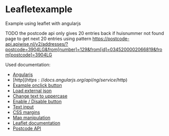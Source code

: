 # Leafletexample
Example using leaflet with angularjs

TODO 
the postcode api only gives 20 entries back
if huisnummer not found page to get next 20 entries using pattern
https://postcode-api.apiwise.nl/v2/addresses/?postcode=3904LG&from[number]=129&from[id]=0345200002066819&from[postcode]=3904LG

Used documentation:
* [Angularjs](https://angularjs.org/)
* [$http](https://docs.angularjs.org/api/ng/service/$http)
* [Example onclick button](http://stackoverflow.com/questions/18893497/how-to-call-http-request-on-ng-click-event)
* [Load external json](http://stackoverflow.com/questions/18363961/http-get-in-angular-to-load-external-json)
* [Change text to uppercase](https://docs.angularjs.org/api/ng/filter/uppercase)
* [Enable / Disable button](http://www.w3schools.com/angular/angular_validation.asp)
* [Text input](https://docs.angularjs.org/api/ng/input/input[text])
* [CSS margins](http://www.w3schools.com/css/css_margin.asp)
* [Map manipulation](http://leafletjs.com/reference.html#map-misc-methods)
* [Leaflet documentation](http://leafletjs.com/reference.html)
* [Postcode API](http://www.postcodeapi.nu/)
